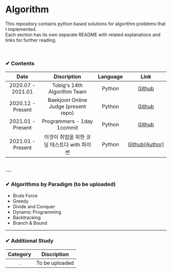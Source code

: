 # Algorithm
This repository contains python based solutions for algorithm problems that I implemented. <br>
Each section has its own separate README with related explanations and links for further reading.

<br>

### ✔ Contents
|       Date       | Discription | Language | Link |
|:------------------:|:------------------------------------------:|:------------:|:--------:
| 2020.07 - 2021.01 | Tobig's 14th Algorithm Team | Python | [ Github ](https://github.com/Caying-Jiyong/Tobigs14_Algorithm-Team)
| 2020.12 - Present | Baekjoon Online Judge (present repo) | Python | [ Github ](https://github.com/yourmean/BOJ_Algorithm)
| 2021.01 - Present | Programmers - 1day 1commit | Python | [ Github ](https://github.com/yourmean/Programmers_Algorithm_HBYM)
| 2021.01 - Present | 이것이 취업을 위한 코딩 테스트다 with 파이썬 | Python | [ Github(Author) ](https://github.com/ndb796/python-for-coding-test)

<br>
---

<br>

### ✔ Algorithms by Paradigm (to be uploaded)

- Brute Force
- Greedy
- Divide and Conquer
- Dynamic Programming
- Backtracking
- Branch & Bound

---


### ✔ Additional Study
|       Category       | Discription |
|:-----------------:|:----------------------------------------:
| . | To be uploaded
